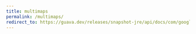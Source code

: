 ```yaml
---
title: multimaps
permalink: /multimaps/
redirect_to: https://guava.dev/releases/snapshot-jre/api/docs/com/google/common/collect/Multimaps.html
---
```

